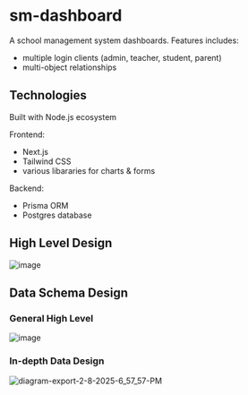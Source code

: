 # sm-dashboard

A school management system dashboards.
Features includes:
- multiple login clients (admin, teacher, student, parent)
- multi-object relationships

## Technologies

Built with Node.js ecosystem

Frontend:
- Next.js
- Tailwind CSS
- various libararies for charts & forms

Backend:
- Prisma ORM
- Postgres database

## High Level Design

![image](https://github.com/user-attachments/assets/0bd90531-65b1-4cc1-897d-1b748d590141)


## Data Schema Design

### General High Level
![image](https://github.com/user-attachments/assets/802fdeae-9efe-4353-a945-10f2009b0c18)

### In-depth Data Design
![diagram-export-2-8-2025-6_57_57-PM](https://github.com/user-attachments/assets/e863e19c-8375-493d-b612-ae35c675827a)
